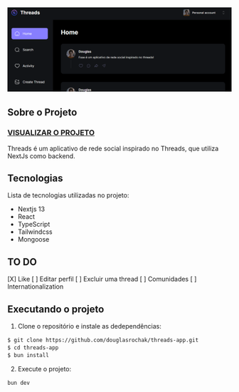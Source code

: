 <h2 align="center">
  <img src=".github/threads-demo.png" alt="Demo Screenshot" />
</h2>

## Sobre o Projeto

### [VISUALIZAR O PROJETO](https://threads-app-orpin-beta.vercel.app/)

Threads é um aplicativo de rede social inspirado no Threads, que utiliza NextJs como backend.

## Tecnologias

Lista de tecnologias utilizadas no projeto:

- Nextjs 13
- React
- TypeScript
- Tailwindcss
- Mongoose

## TO DO

[X] Like
[ ] Editar perfil
[ ] Excluir uma thread
[ ] Comunidades
[ ] Internationalization

## Executando o projeto

1. Clone o repositório e instale as dedependências:

```bash
$ git clone https://github.com/douglasrochak/threads-app.git
$ cd threads-app
$ bun install
```

2. Execute o projeto:

```bash
bun dev
```
